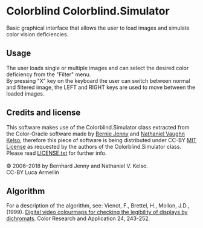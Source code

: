 # Colorblind Colorblind.Simulator
Basic graphical interface that allows the user to load images
and simulate color vision deficiencies.

## Usage
The user loads single or multiple images and can select the desired
color deficiency from the "Filter" menu.<br>
By pressing "X" key on the keyboard the user can switch between normal
and filtered image, the LEFT and RIGHT keys are used to move between
the loaded images.

## Credits and license
This software makes use of the Colorblind.Simulator class extracted from the
Color-Oracle software made by [Bernie Jenny](http://berniejenny.info)
and [Nathaniel Vaughn Kelso](https://en.wikipedia.org/wiki/Nathaniel_Vaughn_Kelso),
therefore this piece of software is being distributed under CC-BY
[MIT License](http://opensource.org/licenses/MIT) as requested by
the authors of the Colorblind.Simulator class.<br>
Please read [LICENSE.txt](LICENSE.txt) for further info.<br>
<br>
© 2006–2018 by Bernhard Jenny and Nathaniel V. Kelso.<br>
CC-BY Luca Armellin<br>

## Algorithm
For a description of the algorithm, see: Vienot, F., Brettel, H., Mollon,
J.D., (1999). [Digital video colourmaps for checking the legibility of
displays by dichromats](http://vision.psychol.cam.ac.uk/jdmollon/papers/colourmaps.pdf).
Color Research and Application 24, 243-252.